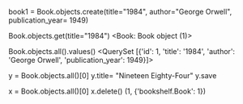 <!-- CRUD operation -->

book1 = Book.objects.create(title="1984", author="George Orwell", publication_year= 1949)

Book.objects.get(title="1984")
<Book: Book object (1)>

Book.objects.all().values()
<QuerySet [{'id': 1, 'title': '1984', 'author': 'George Orwell', 'publication_year': 1949}]>

y = Book.objects.all()[0]
y.title= "Nineteen Eighty-Four"
y.save

x = Book.objects.all()[0]
x.delete()
(1, {'bookshelf.Book': 1})
